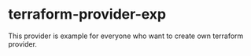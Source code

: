# terraform-provider-exp

This provider is example for everyone who want to create own terraform provider.

